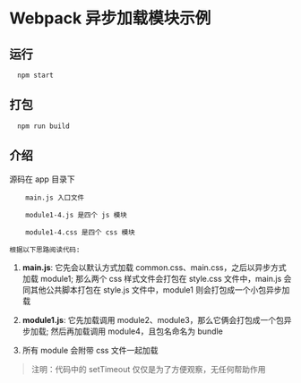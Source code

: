 # Webpack 异步加载模块示例

## 运行
	
	  npm start

## 打包
	
	  npm run build

## 介绍
源码在 app 目录下

		main.js 入口文件

		module1-4.js 是四个 js 模块

		module1-4.css 是四个 css 模块

`根据以下思路阅读代码:`

1. __main.js__: 它先会以默认方式加载 common.css、main.css，之后以异步方式加载 module1; 那么两个 css 样式文件会打包在 style.css 文件中，main.js 会同其他公共脚本打包在 style.js 文件中，module1 则会打包成一个小包异步加载

1. __module1.js__: 它先加载调用 module2、module3，那么它俩会打包成一个包异步加载; 然后再加载调用 module4，且包名命名为 bundle

1. 所有 module 会附带 css 文件一起加载

> 注明：代码中的 setTimeout 仅仅是为了方便观察，无任何帮助作用
